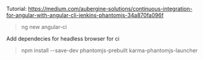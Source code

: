 Tutorial: 
https://medium.com/aubergine-solutions/continuous-integration-for-angular-with-angular-cli-jenkins-phantomjs-34a870fa096f

 > ng new angular-ci

Add dependecies for headless browser for ci
 > npm install --save-dev phantomjs-prebuilt karma-phantomjs-launcher
 

